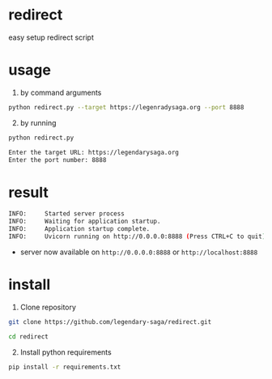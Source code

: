 # redirect
easy setup redirect script

# usage
1. by command arguments
```bash
python redirect.py --target https://legenradysaga.org --port 8888 
```

2. by running
```bash
python redirect.py

Enter the target URL: https://legendarysaga.org
Enter the port number: 8888                        
```

# result
```bash
INFO:     Started server process
INFO:     Waiting for application startup.
INFO:     Application startup complete.
INFO:     Uvicorn running on http://0.0.0.0:8888 (Press CTRL+C to quit)  
```

* server now available on `http://0.0.0.0:8888` or `http://localhost:8888`

# install
1. Clone repository
```bash
git clone https://github.com/legendary-saga/redirect.git

cd redirect
```

2. Install python requirements 
```bash
pip install -r requirements.txt
```